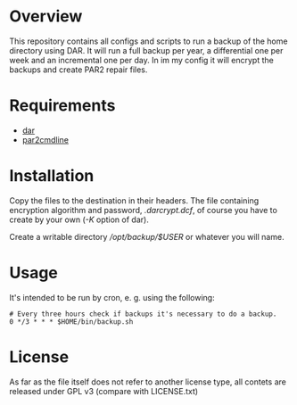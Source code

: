 # Overview

This repository contains all configs and scripts 
to run a backup of the home directory using DAR.
It will run a full backup per year, 
a differential one per week and 
an incremental one per day.
In im my config it will encrypt the backups and create PAR2 repair files.

# Requirements

* [dar](http://dar.linux.free.fr)
* [par2cmdline](https://github.com/BlackIkeEagle/par2cmdline)

# Installation

Copy the files to the destination in their headers.
The file containing encryption algorithm and password, 
*.darcrypt.dcf*, of course you have to create by your own 
(*-K* option of dar).

Create a writable directory */opt/backup/$USER* or whatever you will name.

# Usage

It's intended to be run by cron, e. g. using the following:

    # Every three hours check if backups it's necessary to do a backup.
    0 */3 * * * $HOME/bin/backup.sh
    
# License

As far as the file itself does not refer to another license type,
all contets are released under GPL v3 (compare with LICENSE.txt)
